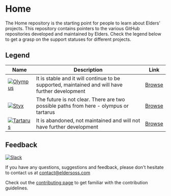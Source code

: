 # Home

The Home repository is the starting point for people to learn about Elders' projects. This repository contains pointers to the various GitHub repositories developed and maintained by Elders. Check the legend below to get a grasp on the support statuses for different projects.

## Legend

| Name | Description | Link |
|------|-------------|------|
| [![Olympus](https://img.shields.io/badge/Status-olympus-green.svg)](Olympus.md) | It is stable and it will continue to be supported, maintained and will have further development | [Browse](Olympus.md) |
| [![Styx](https://img.shields.io/badge/Status-styx-orange.svg)](Styx.md) | The future is not clear. There are two possible paths from here - olympus or tartarus | [Browse](Styx.md) |
| [![Tartarus](https://img.shields.io/badge/Status-tartarus-red.svg)](Tartarus.md) | It is abandoned, not maintained and will not have further development | [Browse](Tartarus.md) |

## Feedback

[![Slack](https://img.shields.io/badge/Elders-OSS-black.svg?logo=slack&colorA=black)](https://join.slack.com/t/elders-oss/shared_invite/enQtNDEyMTMzNTUwMzg5LTdhN2RmMTRkNzJlN2RmZTI3MDQwMzNlMTNiMjRiNWVhNjhlMjgyYzNmODk2ZDNiNjIxZTM5MzFhODIzMDE0ZTg)

If you have any questions, suggestions and feedback, please don't hesitate to contact us at contact@eldersoss.com

Check out the [contributing page](CONTRIBUTING.md) to get familiar with the contribution guidelines.